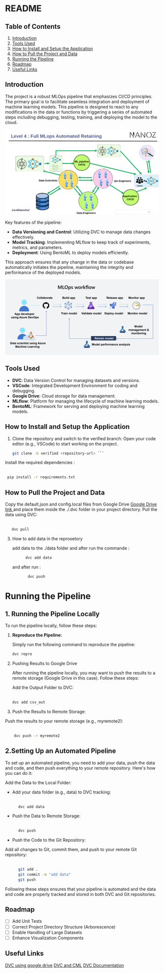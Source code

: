 # README

## Table of Contents
1. [Introduction](#introduction)
2. [Tools Used](#tools-used)
3. [How to Install and Setup the Application](#how-to-install-and-setup-the-application)
4. [How to Pull the Project and Data](#how-to-pull-the-project-and-data)
5. [Running the Pipeline](#Running-the-Pipeline)
6. [Roadmap](#roadmap)
7. [Useful Links](#useful-links)


## Introduction
The project is a robust MLOps pipeline that emphasizes CI/CD principles. The primary goal is to facilitate seamless integration and deployment of machine learning models. This pipeline is designed to react to any modifications in the data or functions by triggering a series of automated steps including debugging, testing, training, and deploying the model to the cloud.

![Pipeline Overview](./image1.png)

Key features of the pipeline:
- **Data Versioning and Control**: Utilizing DVC to manage data changes effectively.
- **Model Tracking**: Implementing MLflow to keep track of experiments, metrics, and parameters.
- **Deployment**: Using BentoML to deploy models efficiently.

This approach ensures that any change in the data or codebase automatically initiates the pipeline, maintaining the integrity and performance of the deployed models.

![MLOps Workflow](./image2.png)
## Tools Used
- **DVC**: Data Version Control for managing datasets and versions.
- **VSCode**: Integrated Development Environment for coding and debugging.
- **Google Drive**: Cloud storage for data management.
- **MLflow**: Platform for managing the lifecycle of machine learning models.
- **BentoML**: Framework for serving and deploying machine learning models.


## How to Install and Setup the Application
1. Clone the repository and switch to the verified branch:
      Open your code editor (e.g., VSCode) to start working on the project.

   ```bash
   git clone -b verified <repository-url> ```
Install the required dependencies :

   ```bash 

    pip install -r requirements.txt
   ```

## How to Pull the Project and Data
   

 Copy the default.json and config.local files from Google Drive [Google Drive link ](https://drive.google.com/drive/u/1/folders/1qZcDnGG_C6GGu6utLibneuWQI5j67VTY) and place them inside the ./.dvc folder in your project directory.
    Pull the data using DVC:

  ```sh

     dvc pull
  ```

3. How to add data in the reprosetory

    add data to the ./data folder and after run the commande :
      ```sh
            dvc add data
      ```
   and after run :
      ```sh
             dvc push
      ```
# Running the Pipeline

## 1. Running the Pipeline Locally

To run the pipeline locally, follow these steps:

1. **Reproduce the Pipeline:**
   
   Simply run the following command to reproduce the pipeline:
   ```sh
   dvc repro
   ```
2. Pushing Results to Google Drive

   After running the pipeline locally, you may want to push the results to a remote storage (Google Drive in this case). Follow these steps:

    Add the Output Folder to DVC:

    ```sh

    dvc add csv_out 
   ```
3. Push the Results to Remote Storage:

Push the results to your remote storage (e.g., myremote2):

```sh

    dvc push -r myremote2
```
## 2.Setting Up an Automated Pipeline

To set up an automated pipeline, you need to add your data, push the data and code, and then push everything to your remote repository. Here's how you can do it:

Add the Data to the Local Folder:

- Add your data folder (e.g., data) to DVC tracking:

```sh

      dvc add data
```
- Push the Data to Remote Storage:


```sh

      dvc push
```

- Push the Code to the Git Repository:

Add all changes to Git, commit them, and push to your remote Git repository:

```sh

      git add .
      git commit -m "add data"
      git push
```
Following these steps ensures that your pipeline is automated and the data and code are properly tracked and stored in both DVC and Git repositories.
## Roadmap

 - [ ] Add Unit Tests
 - [ ] Correct Project Directory Structure (Arborescence)
 - [ ] Enable Handling of Large Datasets
 - [ ] Enhance Visualization Components
## Useful Links

[DVC using google drive](https://dvc.org/doc/user-guide/data-management/remote-storage/google-drive)
[DVC and CML](https://cml.dev/doc/cml-with-dvc)
[DVC Documentation](https://dvc.org/doc)
